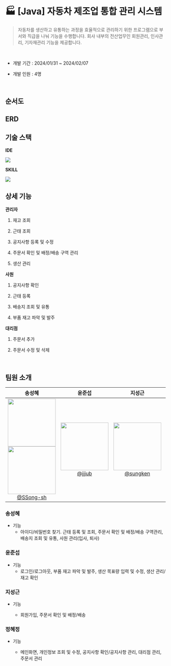 # 🏭 [Java] 자동차 제조업 통합 관리 시스템

> 자동차를 생산하고 유통하는 과정을 효율적으로 관리하기 위한 프로그램으로 부서와 직급을 나눠 기능을 수행합니다. 회사 내부의 전산업무인 회원관리, 인사관리, 기자재관리 기능을 제공합니다.

<br>

- 개발 기간 : 2024/01/31 ~ 2024/02/07

- 개발 인원 : 4명

<br>

## 순서도

## ERD

## 기술 스택

**IDE** 

<img src="https://img.shields.io/badge/eclipseide-2C2255?style=flat-square&logo=eclipseide&logoColor=white">

**SKILL**

<img src="https://img.shields.io/badge/Java-007396?style=flat-square&logo=Java&logoColor=white"/> 

<br>

## 상세 기능

**관리자**

1. 재고 조회

2. 근태 조회

3. 공지사항 등록 및 수정

4. 주문서 확인 및 배정/배송 구역 관리

5. 생산 관리

**사원**

1. 공지사항 확인

2. 근태 등록

3. 배송지 조회 및 유통

4. 부품 재고 파악 및 발주

**대리점**

1. 주문서 추가

2. 주문서 수정 및 삭제

<br>

## 팀원 소개

| 송성혜                                                                                         | 윤준섭                                                                                        | 지성근                                                                                        | 정혜정                                                                                         |
|:-------------------------------------------------------------------------------------------:|:------------------------------------------------------------------------------------------:|:------------------------------------------------------------------------------------------:|:-------------------------------------------------------------------------------------------:|
|<img src="https://avatars.githubusercontent.com/u/128437470?v=4" width="150" height="150"/> <br> [<img src="https://avatars.githubusercontent.com/u/72927363?v=4" width="150" height="150"/>  <br> @SSong-sh](https://github.com/SSong-sh)                                                    | [<img src="https://avatars.githubusercontent.com/u/37370079?v=4" width="150" height="150"/> <br> @jjjub](https://github.com/jjjub)                                                         | [<img src="https://avatars.githubusercontent.com/u/128907052?v=4" width="150" height="150"/> <br> @sungken](https://github.com/sungken)                                                     | [@VVjD](https://github.com/VVjD)                                                            |

### 송성혜

- 기능
  - 아이디/비밀번호 찾기. 근태 등록 및 조회, 주문서 확인 및 배정/배송 구역관리, 배송지 조회 및 유통, 사원 관리(입사, 퇴사)

### 윤준섭

- 기능
  - 로그인/로그아웃, 부품 재고 파악 및 발주, 생산 목표량 입력 및 수정, 생산 관리/재고 확인

### 지성근

- 기능
  
  - 회원가입, 주문서 확인 및 배정/배송

### 정혜정

- 기능
  
  - 메인화면, 개인정보 조회 및 수정, 공지사항 확인/공지사항 관리, 대리점 관리, 주문서 관리
